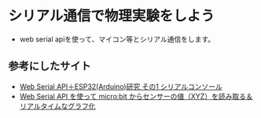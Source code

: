 # シリアル通信で物理実験をしよう

* web serial apiを使って、マイコン等とシリアル通信をします。

## 参考にしたサイト
* [Web Serial API＋ESP32(Arduino)研究 その1 シリアルコンソール](https://lang-ship.com/blog/work/web-serial-api-esp32-01-console/)
* [Web Serial API を使って micro:bit からセンサーの値（XYZ）を読み取る＆リアルタイムなグラフ化](https://qiita.com/youtoy/items/6394a5570ddd54a2ce87)